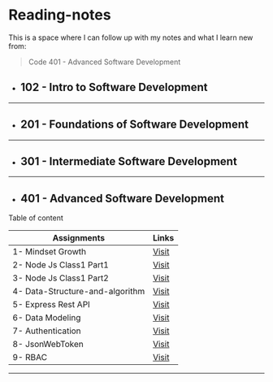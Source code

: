 # **Reading-notes**

This is a space where I can follow up with my notes and what I learn new from:  
> Code 401 - Advanced Software Development

- ## **102 - Intro to Software Development**

___

- ## **201 - Foundations of Software Development**

___

- ## **301 - Intermediate Software Development**

___

- ## **401 - Advanced Software Development**

Table of content

| Assignments        | Links           |
|    ---             |      ---        |
|1- Mindset Growth   |      [Visit](https://haznto.github.io/reading-notes/notes/TheGrowthMindset/GrowthMindset.html)     |
|2- Node Js Class1 Part1| [Visit](https://haznto.github.io/reading-notes/notes/class1-notes/NodeEcosystem.html) |
|3- Node Js Class1 Part2| [Visit](https://haznto.github.io/reading-notes/notes/class1-notes/Express-Npm.html) |
|4- Data-Structure-and-algorithm| [Visit](https://haznto.github.io/reading-notes/notes/Data-structure-and-algorithm-reading/Data-structure-and-algorithm.html) |
|5- Express Rest API| [Visit](https://haznto.github.io/reading-notes/notes/class2-notes/Express-REST-API.html) |
|6- Data Modeling| [Visit](https://haznto.github.io/reading-notes/notes/class3-notes/Nosql-vs-Sql.html) |
|7- Authentication| [Visit](https://haznto.github.io/reading-notes/notes/class6-notes/Authentication.html) |
|8- JsonWebToken| [Visit](https://haznto.github.io/reading-notes/notes/class7-notes/jwt-notes.html) |
|9- RBAC| [Visit](https://haznto.github.io/reading-notes/notes/class8-notes/RBAC.html) |
___
